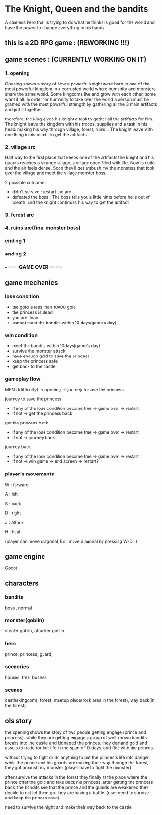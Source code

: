  # The Knight, Queen and the bandits


A clueless hero that is trying to do what he thinks is good for the world and have the power to change everything in his hands.


## this is a 2D RPG game :     (REWORKING !!!)


## game scenes : (CURRENTLY WORKING ON IT)


### 1. opening


Opening shows a story of how a powerful knight were born in one of the most powerful kingdom in a corrupted world
where humanity and monsters share the same world. Some kingdoms live and grow with each other, some want it all. 
In order for humanity to take over the world a person must be granted with the most powerful strength by gathering
all the 3 main artifacts and put it together.


therefore, the king gives his knight a task to gather all the artifacts for him. The knight leave the kingdom with his troops, supplies
and a task in his head. making his way through village, forest, ruins... The knight leave with one thing in his mind. To get the artifacts.


### 2. village arc


Half way to the first place that keeps one of the artifacts the knight and his guards reaches a strange village, a village once filled with life.
Now is quite and the air feels dense. Soon they'll get ambush my the monsters that took over the village and meet the village monster boss.


2 possible outcome : 
- didn't survive : restart the arc
- defeated the boss : The boss tells you a little hints before he is out of breath. and the knight continues his way to get the artifact


### 3. forest arc 





### 4. ruins arc(final monster boss)



### ending 1


### ending 2


### ------GAME OVER------


## game mechanics  


### lose condition 


- the gold is less than 10000 gold
- the princess is dead
- you are dead
- cannot meet the bandits within 10 days(game's day)


### win condition


- meet the bandits within 10days(game's day)
- survive the monster attack
- have enough gold to save the princess
- keep the princess safe
- get back to the castle


### gameplay flow


MENU(difficulty) ->  opening -> journey to save the princess 


journey to save the princess
- if any of the lose condition become true -> game over -> restart
- if not ->  get the princess back 


get the princess back 
- if any of the lose condition become true -> game over -> restart
- if not -> journey back 


journey back 
- if any of the lose condition become true -> game over -> restart
- if not -> win game -> end screen -> restart?


### player's movements


W : forward


A : left


S : back


D : right


J : Attack


H : heal


(player can move diagonal, Ex : move diagonal by pressing W-D...)


## game engine 


[Godot](https://godotengine.org/)


## characters 


### bandits


boss , normal


### monster(goblin) 


stealer goblin, attacker goblin


### hero 


prince, princess, guard, 


### sceneries 


houses, tree, bushes


### scenes


castle(kingdom), forest, meetup place(rock area in the forest), way back(in the forest)


## ols story 


the opening shows the story of two people getting engage (prince and princess).
while they are getting engage a group of well known bandits breaks into the castle and kidnaped the princes.
they demand gold and assets to trade for her life in the span of 10 days. and flee with the princes.


without trying to fight or do anything to put the princes's life into danger.
while the prince and his guards are making their way through the forest, they got ambush my monster (player have to fight the monster)


after survive the attacks in the forest they finally at the place where the prince offer the gold and take back his princess.
after getting the princess back, the bandits see that the prince and the guards are weakened they decide to not let them go. 
they are having a battle. (user need to survive and keep the princes save)


need to survive the night and make their way back to the castle